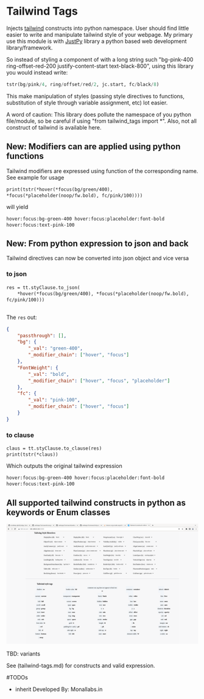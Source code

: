 # Tailwind Tags
Injects [tailwind](https://tailwindcss.com/)  constructs into python namespace. User should find little easier to 
write and manipulate tailwind style of your webpage. My primary use this module is with [JustPy](https://github.com/elimintz/justpy) library 
a python based web development library/framework. 

So instead of styling a component of with a long string such "bg-pink-400 ring-offset-red-200 justify-content-start text-black-800", using
this library you would instead write:
```python
tstr(bg/pink/4, ring/offset/red/2, jc.start, fc/black/8)
```

This make manipulation of styles (passing style directives to functions, substitution of style through variable assignment, etc) lot easier. 

A word of caution: 
This library does pollute the namespace of you python file/module, so be careful if using "from tailwind_tags import *". 
Also, not all construct of tailwind is available here. 


## New: Modifiers can are applied using python functions
Tailwind modifiers are expressed using function of the corresponding name. See example for usage
```
print(tstr(*hover(*focus(bg/green/400), *focus(*placeholder(noop/fw.bold), fc/pink/100))))
```
will yield
```
hover:focus:bg-green-400 hover:focus:placeholder:font-bold hover:focus:text-pink-100
```

## New: From python expression to json and back
Tailwind directives can now be converted into json object and vice versa
### to json
```
res = tt.styClause.to_json(
    *hover(*focus(bg/green/400), *focus(*placeholder(noop/fw.bold), fc/pink/100)))
    
```


The `res` out:
```json
{
    "passthrough": [],
    "bg": {
        "_val": "green-400",
        "_modifier_chain": ["hover", "focus"]
    },
    "FontWeight": {
        "_val": "bold",
        "_modifier_chain": ["hover", "focus", "placeholder"]
    },
    "fc": {
        "_val": "pink-100",
        "_modifier_chain": ["hover", "focus"]
    }
}
```

### to clause

```
claus = tt.styClause.to_clause(res)
print(tstr(*claus))
```

Which outputs the original tailwind expression
```
hover:focus:bg-green-400 hover:focus:placeholder:font-bold hover:focus:text-pink-100
```

## All supported tailwind constructs in python as keywords or Enum classes

![All supported tailwind constructs in python as keywords or Enum classes](/utils/tailwind_constructs_for_ofjustpy.png?raw=true "Optional Title")

TBD: variants 

See (tailwind-tags.md) for constructs and valid expression. 

#TODOs
- inherit
Developed By: Monallabs.in

